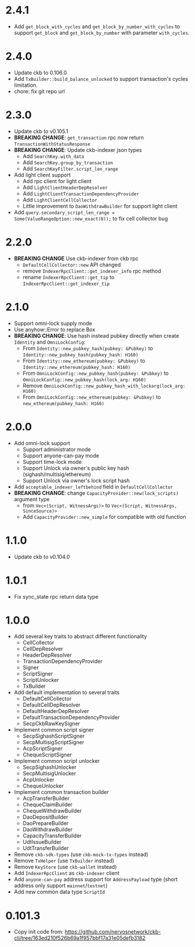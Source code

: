 # 2.4.1
* Add `get_block_with_cycles` and `get_block_by_number_with_cycles` to support `get_block` and `get_block_by_number` with parameter `with_cycles`.

# 2.4.0
* Update ckb to 0.106.0
* Add `TxBuilder::build_balance_unlocked` to support transaction's cycles limitation.
* chore: fix git repo url

# 2.3.0
* Update ckb to v0.105.1
* **BREAKING CHANGE**: `get_transaction` rpc now return `TransactionWithStatusResponse`
* **BREAKING CHANGE**: Update ckb-indexer json types
  - Add `SearchKey.with_data`
  - Add `SearchKey.group_by_transaction`
  - Add `SearchKeyFilter.script_len_range`
* Add light client support
  - Add rpc client for light client
  - Add `LightClientHeaderDepResolver`
  - Add `LightClientTransactionDependencyProvider`
  - Add `LightClientCellCollector`
  - Little improvement to `DaoWithdrawBuilder` for support light client
* Add `query.secondary_script_len_range = Some(ValueRangeOption::new_exact(0));` to fix cell collector bug


# 2.2.0
* **BREAKING CHANGE** Use ckb-indexer from ckb rpc
  - `DefaultCellCollector::new` API changed
  - remove `IndexerRpcClient::get_indexer_info` rpc method
  - rename `IndexerRpcClient::get_tip` to `IndexerRpcClient::get_indexer_tip`

# 2.1.0
* Support omni-lock supply mode
* Use anyhow::Error to replace Box<dyn std::error::Error>
* **BREAKING CHANGE**: Use hash instead pubkey directly when create `Identity` and `OmniLockConfig`:
  - From `Identity::new_pubkey_hash(pubkey: &Pubkey)` to `Identity::new_pubkey_hash(pubkey_hash: H160)`
  - From `Identity::new_ethereum(pubkey: &Pubkey)` to `Identity::new_ethereum(pubkey_hash: H160)`
  - From `OmniLockConfig::new_pubkey_hash(pubkey: &Pubkey)` to `OmniLockConfig::new_pubkey_hash(lock_arg: H160)`
  - Remove `OmniLockConfig::new_pubkey_hash_with_lockarg(lock_arg: H160)`
  - From `OmniLockConfig::new_ethereum(pubkey: &Pubkey)` to `new_ethereum(pubkey_hash: H160)`


# 2.0.0
* Add omni-lock support
  - Support administrator mode
  - Support anyone-can-pay mode
  - Support time-lock mode
  - Support Unlock via owner's public key hash (sighash/multisig/ethereum)
  - Support Unlock via owner's lock script hash
* Add `acceptable_indexer_leftbehind` field in `DefaultCellCollector`
* **BREAKING CHANGE**: change `CapacityProvider::new(lock_scripts)` argument type
  - from `Vec<(Script, WitnessArgs)>` to `Vec<(Script, WitnessArgs, SinceSource)>`
  - Add `CapacityProvider::new_simple` for compatible with old function

# 1.1.0
* Update ckb to v0.104.0

# 1.0.1
* Fix sync_state rpc return data type

# 1.0.0
* Add several key traits to abstract different functionality
  - CellCollector
  - CellDepResolver
  - HeaderDepResolver
  - TransactionDependencyProvider
  - Signer
  - ScriptSigner
  - ScriptUnlocker
  - TxBuilder
* Add default implementation to several traits
  - DefaultCellCollector
  - DefaultCellDepResolver
  - DefaultHeaderDepResolver
  - DefaultTransactionDependencyProvider
  - SecpCkbRawKeySigner
* Implement common script signer
  - SecpSighashScriptSigner
  - SecpMultisigScriptSigner
  - AcpScriptSigner
  - ChequeScriptSigner
* Implement common script unlocker
  - SecpSighashUnlocker
  - SecpMultisigUnlocker
  - AcpUnlocker
  - ChequeUnlocker
* Implement common transaction builder
  - AcpTransferBuilder
  - ChequeClaimBuilder
  - ChequeWithdrawBuilder
  - DaoDepositBuilder
  - DaoPrepareBuilder
  - DaoWithdrawBuilder
  - CapacityTransferBuilder
  - UdtIssueBuilder
  - UdtTransferBuilder
* Remove `ckb-sdk-types` (use `ckb-mock-tx-types` instead)
* Remove `TxHelper` (use `TxBuilder` instead)
* Remove `KeyStore` (use `ckb-wallet` instead)
* Add `IndexerRpcClient` as `ckb-indexer` client
* Add `anyone-can-pay` address support for `AddressPayload` type (short address only support `mainnet`/`testnet`)
* Add new common data type `ScriptId`

# 0.101.3
* Copy init code from: https://github.com/nervosnetwork/ckb-cli/tree/163ed210f526b69a1f957bbf17a31e05defb3182
